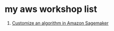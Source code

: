 # my aws workshop list
1. [Customize an algorithm in Amazon Sagemaker](https://0001-workshop.cuongnv.social/)
